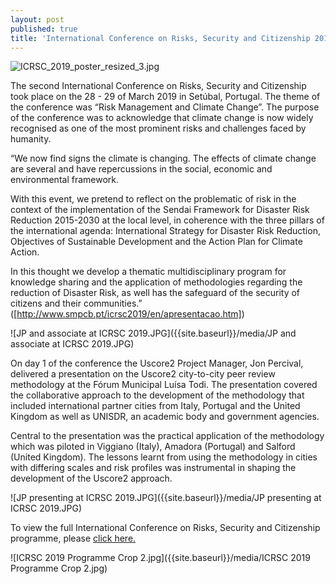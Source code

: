 ```yaml
---
layout: post
published: true
title: 'International Conference on Risks, Security and Citizenship 2019'
---
```

![ICRSC_2019_poster_resized_3.jpg]({{site.baseurl}}/media/ICRSC_2019_poster_resized_3.jpg)

The second International Conference on Risks, Security and Citizenship took place on the 28 - 29 of March 2019 in Setúbal, Portugal. The theme of the conference was “Risk Management and Climate Change”. The purpose of the conference was to acknowledge that climate change is now widely recognised as one of the most prominent risks and challenges faced by humanity.

“We now find signs the climate is changing. The effects of climate change are several and have repercussions in the social, economic and environmental framework.

With this event, we pretend to reflect on the problematic of risk in the context of the implementation of the Sendai Framework for Disaster Risk Reduction 2015-2030 at the local level, in coherence with the three pillars of the international agenda: International Strategy for Disaster Risk Reduction, Objectives of Sustainable Development and the Action Plan for Climate Action.

In this thought we develop a thematic multidisciplinary program for knowledge sharing and the application of methodologies regarding the reduction of Disaster Risk, as well has the safeguard of the security of citizens and their communities.” ([http://www.smpcb.pt/icrsc2019/en/apresentacao.htm])

![JP and associate at ICRSC 2019.JPG]({{site.baseurl}}/media/JP and associate at ICRSC 2019.JPG)

On day 1 of the conference the Uscore2 Project Manager, Jon Percival, delivered a presentation on the Uscore2 city-to-city peer review methodology at the Fórum Municipal Luísa Todi. The presentation covered the collaborative approach to the development of the methodology that included international partner cities from Italy, Portugal and the United Kingdom as well as UNISDR, an academic body and government agencies. 

Central to the presentation was the practical application of the methodology which was piloted in Viggiano (Italy), Amadora (Portugal) and Salford (United Kingdom). The lessons learnt from using the methodology in cities with differing scales and risk profiles was instrumental in shaping the development of the Uscore2 approach.

![JP presenting at ICRSC 2019.JPG]({{site.baseurl}}/media/JP presenting at ICRSC 2019.JPG)

To view the full International Conference on Risks, Security and Citizenship programme, please [click here.](https://uscore2.eu/downloads/Programme_ICRSC2019.pdf)

![ICRSC 2019 Programme Crop 2.jpg]({{site.baseurl}}/media/ICRSC 2019 Programme Crop 2.jpg)
